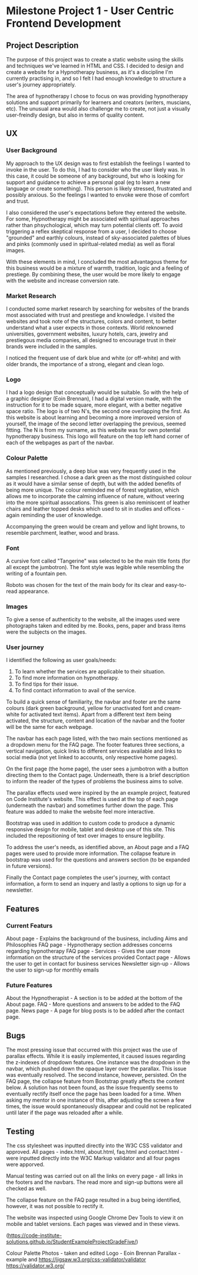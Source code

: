 # Milestone Project 1 - User Centric Frontend Development

## Project Description
The purpose of this project was to create a static website using the skills and techniques 
we've learned in HTML and CSS. I decided to design and create a website for a Hypnotherapy business,
as it's a discipline I'm currently practising in, and so I felt I had enough knowledge to structure a user's 
journey appropriately. 

The area of hypnotherapy I chose to focus on was providing hypnotherapy solutions and support primarily for
learners and creators (writers, muscians, etc). The unusual area would also challenge me to create, not just a visually
user-freindly design, but also in terms of quality content.

## UX 
### User Background
My approach to the UX design was to first establish the feelings I wanted to invoke in the user. 
To do this, I had to consider who the user likely was. In this case, it could be someone of any background, 
but who is looking for support and guidance to achieve a personal goal (eg to learn a new language or create something).
This person is likely stressed, frustrated and possibly anxious. So the feelings I wanted to envoke were those of
comfort and trust.

I also considered the user's expectations before they entered the website. For some, Hypnotherapy might be associated
with spiritual approaches rather than phsychological, which may turn potential clients off. To avoid triggering a
reflex skeptical response from a user, I decided to choose "grounded" and earthly colours, instead of sky-associated 
palettes of blues and pinks (commonly used in spiritual-related media) as well as floral images.

With these elements in mind, I concluded the most advantagous theme for this business would be a mixture of warmth, tradition,
logic and a feeling of prestiege. By combining these, the user would be more likely to engage with the website and 
increase conversion rate.

### Market Research
I conducted some market research by searching for websites of the brands most associated with trust and prestiege and knowledge.
I visited the websites and took note of the structures, colors and content, to better understand what a user expects 
in those contexts. World reknowned universities, government websites, luxury hotels, cars, jewelry and prestiegous
media companies, all designed to encourage trust in their brands were included in the samples.

I noticed the frequent use of dark blue and white (or off-white) and with older brands, the importance of a strong, 
elegant and clean logo. 

### Logo
I had a logo design that conceptually would be suitable. So with the help of a graphic designer (Eoin Brennan), I 
had a digital version made, with the instruction for it to be made square, more elegant, with a better negative space ratio.
The logo is of two N's, the second one overlapping the first. As this website is about learning and becoming a more 
improved version of yourself, the image of the second letter overlapping the previous, seemed fitting. 
The N is from my surname, as this website was for own potential hypnotherapy business. This logo will feature on the 
top left hand corner of each of the webpages as part of the navbar.

### Colour Palette
As mentioned previously, a deep blue was very frequently used in the samples I researched. I chose a dark green as
the most distinguished colour as it would have a similar sense of depth, but with the added benefits of being more
unique. The colour reminded me of forest vegitation, which allows me to incorporate the calming influence of 
nature, without veering into the more spiritual assocations. This green is also reminiscent of leather chairs and
leather topped desks which used to sit in studies and offices - again reminding the user of knowledge.

Accompanying the green would be cream and yellow and light browns, to resemble parchment, leather, wood and brass.

### Font 
A cursive font called "Tangerine" was selected to be the main title fonts (for all except the jumbotron). The font
style was legible while resembling the writing of a fountain pen.

Roboto was chosen for the text of the main body for its clear and easy-to-read appearance.


### Images
To give a sense of authenticity to the website, all the images used were photographs taken and edited by me. Books,
pens, paper and brass items were the subjects on the images.

### User journey
I identified the following as user goals/needs:
1. To learn whether the services are applicable to their situation.
2. To find more information on hypnotherapy.
3. To find tips for their issue.
3. To find contact information to avail of the service.

To build a quick sense of familiarity, the navbar and footer are the same colours (dark green background, yellow for
unactivated font and cream-white for activated text items). Apart from a different text item being activated, the
structure, content and location of the navbar and the footer will be the same for each webpage.

The navbar has each page listed, with the two main sections mentioned as a dropdown menu for the FAQ page.
The footer features three sections, a vertical navigation, quick links to different services available and links to
social media (not yet linked to accounts, only respective home pages). 

On the first page (the home page), the user sees a jumbotron with a button directing them to the Contact page. Underneath, 
there is a brief description to inform the reader of the types of problems the business aims to solve. 

The parallax effects used were inspired by the an example project, featured on Code Institute's website.
This effect is used at the top of each page (underneath the navbar) and sometimes further down the page.
This feature was added to make the website feel more interactive. 

Bootstrap was used in addition to custom code to produce a dynamic responsive design for mobile, tablet and desktop 
use of this site. This included the repositioning of text over images to ensure legibility.

To address the user's needs, as identified above, an About page and a FAQ pages were used to provide more information. 
The collapse feature in bootstrap was used for the questions and answers section (to be expanded in future versions).

Finally the Contact page completes the user's journey, with contact information, a form to send an inquery and lastly a
options to sign up for a newsletter.

## Features
### Current Featurs
About page - Explains the background of the business, including Aims and Philosophies
FAQ page - Hypnotherapy section addresses concerns regarding hypnotherapy
FAQ page - Services - Gives the user more information on the structure of the services provided
Contact page - Allows the user to get in contact for business services
Newsletter sign-up - Allows the user to sign-up for monthly emails

### Future Features
About the Hypnotherapist - A section is to be added at the bottom of the About page.
FAQ - More questions and answers to be added to the FAQ page.
News page - A page for blog posts is to be added after the contact page.

## Bugs
The most pressing issue that occurred with this project was the use of parallax effects.
While it is easily implemented, it caused issues regarding the z-indexes of dropdown features.
One instance was the dropdown in the navbar, which pushed down the opaque layer over the parallax.
This issue was eventually resolved. The second instance, however, persisted. On the FAQ page, the collapse 
feature from Bootstrap greatly affects the content below. A solution has not been found, as the issue frequently 
seems to eventually rectify itself once the page has been loaded for a time. When asking my mentor in one instance
of this, after adjusting the screen a few times, the issue would spontaneously disappear and could not be replicated
until later if the page was reloaded after a while.

## Testing
The css stylesheet was inputted directly into the W3C CSS validator and approved. All pages - index.html, about.html,
faq.html and contact.html - were inputted directly into the W3C Markup validator and all four pages were apporved.

Manual testing was carried out on all the links on every page - all links in the footers and the navbars.
The read more and sign-up buttons were all checked as well. 

The collapse feature on the FAQ page resulted in a bug being identified, however, it was not possible to rectify it.

The website was inspected using Google Chrome Dev Tools to view it on mobile and tablet versions. Each pages was viewed
and in these views.


(https://code-institute-solutions.github.io/StudentExampleProjectGradeFive/)









Colour Palette
Photos - taken and edited
Logo - Eoin Brennan
Parallax - example and
https://jigsaw.w3.org/css-validator/validator
https://validator.w3.org/